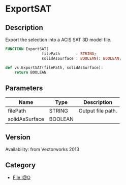 # ExportSAT

## Description
Export the selection into a ACIS SAT 3D model file.

```pascal
FUNCTION ExportSAT(
				filePath       : STRING;
				solidAsSurface : BOOLEAN): BOOLEAN;
```

```python
def vs.ExportSAT(filePath, solidAsSurface):
    return BOOLEAN
```

## Parameters
|Name|Type|Description|
|---|---|---|
|filePath|STRING|Output file path.|
|solidAsSurface|BOOLEAN|   |

## Version
Availability: from Vectorworks 2013

## Category
* [File I@O](../Categories/File%20IO.md)
